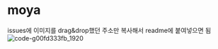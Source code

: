 # moya

issues에 이미지를 drag&drop했던 주소만 복사해서 readme에 붙여넣으면 됨
![code-g00fd333fb_1920](https://github.com/jna0829/moya/assets/118038325/cb9dd152-9dc3-49a3-99d2-6cd19fc39701)
